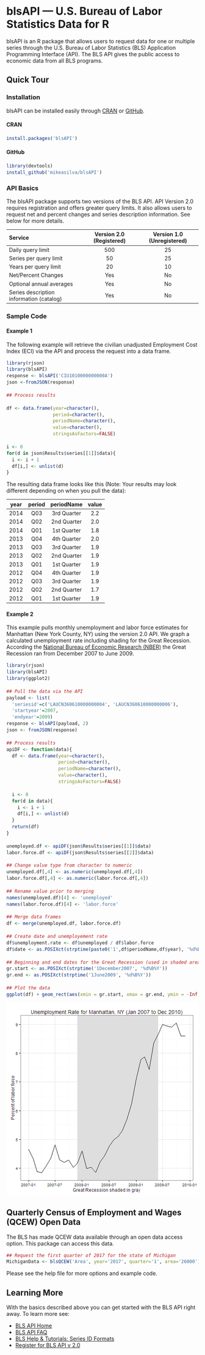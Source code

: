 # blsAPI — U.S. Bureau of Labor Statistics Data for R  


blsAPI is an R package that allows users to request data for one or multiple series through the U.S. Bureau of Labor Statistics (BLS) Application Programming Interface (API).  The BLS API gives the public access to economic data from all BLS programs. 

## Quick Tour 

### Installation  
blsAPI can be installed easily through [CRAN](https://cran.r-project.org/package=blsAPI) or [GitHub](https://github.com/mikeasilva/blsAPI).    

#### CRAN  

```r
install.packages('blsAPI')
```

#### GitHub  

```r
library(devtools)
install_github('mikeasilva/blsAPI')
```

### API Basics  
The blsAPI package supports two versions of the BLS API.  API Version 2.0 requires registration and offers greater query limits. It also allows users to request net and percent changes and series description information. See below for more details.

| Service                                  |  Version 2.0 (Registered)  |  Version 1.0 (Unregistered)  |
|:-----------------------------------------|:--------------------------:|:----------------------------:|
| Daily query limit                        |            500             |              25              |
| Series per query limit                   |             50             |              25              |
| Years per query limit                    |             20             |              10              |
| Net/Percent Changes                      |            Yes             |              No              |
| Optional annual averages                 |            Yes             |              No              |
| Series description information (catalog) |            Yes             |              No              |

### Sample Code

#### Example 1
The following example will retrieve the civilian unadjusted Employment Cost Index (ECI) via the API and process the request into a data frame.


```r
library(rjson)
library(blsAPI)
response <- blsAPI('CIU1010000000000A')
json <-fromJSON(response)

## Process results

df <- data.frame(year=character(),
                 period=character(), 
                 periodName=character(),
                 value=character(),
                 stringsAsFactors=FALSE) 

i <- 0
for(d in json$Results$series[[1]]$data){
  i <- i + 1
  df[i,] <- unlist(d)
}
```

The resulting data frame looks like this (Note: Your results may look different depending on when you pull the data):  


|  year  |  period  |  periodName  |  value  |
|:------:|:--------:|:------------:|:-------:|
|  2014  |   Q03    | 3rd Quarter  |   2.2   |
|  2014  |   Q02    | 2nd Quarter  |   2.0   |
|  2014  |   Q01    | 1st Quarter  |   1.8   |
|  2013  |   Q04    | 4th Quarter  |   2.0   |
|  2013  |   Q03    | 3rd Quarter  |   1.9   |
|  2013  |   Q02    | 2nd Quarter  |   1.9   |
|  2013  |   Q01    | 1st Quarter  |   1.9   |
|  2012  |   Q04    | 4th Quarter  |   1.9   |
|  2012  |   Q03    | 3rd Quarter  |   1.9   |
|  2012  |   Q02    | 2nd Quarter  |   1.7   |
|  2012  |   Q01    | 1st Quarter  |   1.9   |

#### Example 2
This example pulls monthly unemployment and labor force estimates for Manhattan (New York County, NY) using the version 2.0 API.  We graph a calculated unemployment rate including shading for the Great Recession.  According the [National Bureau of Economic Research (NBER)](http://www.nber.org/cycles.html) the Great Recession ran from December 2007 to June 2009.


```r
library(rjson)
library(blsAPI)
library(ggplot2)

## Pull the data via the API
payload <- list(
  'seriesid'=c('LAUCN360610000000004', 'LAUCN360610000000006'),
  'startyear'=2007,
  'endyear'=2009)
response <- blsAPI(payload, 2)
json <- fromJSON(response)

## Process results
apiDF <- function(data){
  df <- data.frame(year=character(),
                   period=character(),
                   periodName=character(),
                   value=character(),
                   stringsAsFactors=FALSE)
  
  i <- 0
  for(d in data){
    i <- i + 1
    df[i,] <- unlist(d)
  }
  return(df)
}

unemployed.df <- apiDF(json$Results$series[[1]]$data)
labor.force.df <- apiDF(json$Results$series[[2]]$data)

## Change value type from character to numeric
unemployed.df[,4] <- as.numeric(unemployed.df[,4])
labor.force.df[,4] <- as.numeric(labor.force.df[,4])

## Rename value prior to merging
names(unemployed.df)[4] <- 'unemployed'
names(labor.force.df)[4] <- 'labor.force'

## Merge data frames
df <- merge(unemployed.df, labor.force.df)

## Create date and unemployement rate
df$unemployment.rate <- df$unemployed / df$labor.force
df$date <- as.POSIXct(strptime(paste0('1',df$periodName,df$year), '%d%B%Y'))

## Beginning and end dates for the Great Recession (used in shaded area)
gr.start <- as.POSIXct(strptime('1December2007', '%d%B%Y'))
gr.end <- as.POSIXct(strptime('1June2009', '%d%B%Y'))

## Plot the data
ggplot(df) + geom_rect(aes(xmin = gr.start, xmax = gr.end, ymin = -Inf, ymax = Inf), alpha = 0.4, fill="#DDDDDD") + geom_line(aes(date, unemployment.rate*100)) + ylab('Percent of labor force')  + xlab('Great Recession shaded in gray') + ggtitle('Unemployment Rate for Manhattan, NY (Jan 2007 to Dec 2010)') + theme_bw()
```

![plot of chunk unnamed-chunk-8](figure/unnamed-chunk-8-1.png) 

## Quarterly Census of Employment and Wages (QCEW) Open Data
The BLS has made QCEW data available through an open data access option.  This package can access this data.

```r
## Request the first quarter of 2017 for the state of Michigan
MichiganData <- blsQCEW('Area', year='2017', quarter='1', area='26000')
```

Please see the help file for more options and example code.

## Learning More
With the basics described above you can get started with the BLS API right away. To learn more see:  

* [BLS API Home](http://www.bls.gov/developers/)
* [BLS API FAQ](http://www.bls.gov/developers/api_faqs.htm) 
* [BLS Help & Tutorials: Series ID Formats](http://www.bls.gov/help/hlpforma.htm)  
* [Register for BLS API v 2.0](http://data.bls.gov/registrationEngine/)  
